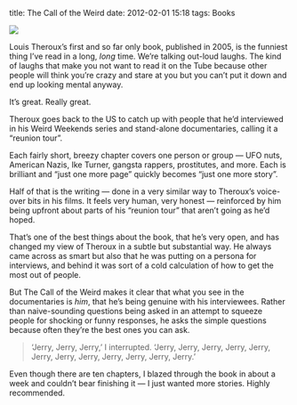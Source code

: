 title: The Call of the Weird
date: 2012-02-01 15:18
tags: Books

<img src="http://media.tumblr.com/tumblr_lypzhkrBOe1qzg8aa.jpg" class="g1-unitRight g2-unitRight pull-right"/>

Louis Theroux’s first and so far only book, published in 2005, is the funniest thing I’ve read in a long, *long* time. We’re talking out-loud laughs. The kind of laughs that make you not want to read it on the Tube because other people will think you’re crazy and stare at you but you can’t put it down and end up looking mental anyway.

It’s great. Really great.

Theroux goes back to the US to catch up with people that he’d interviewed in his Weird Weekends series and stand-alone documentaries, calling it a “reunion tour”.

Each fairly short, breezy chapter covers one person or group — UFO nuts, American Nazis, Ike Turner, gangsta rappers, prostitutes, and more. Each is brilliant and “just one more page” quickly becomes “just one more story”.

Half of that is the writing — done in a very similar way to Theroux’s voice-over bits in his films. It feels very human, very honest — reinforced by him being upfront about parts of his “reunion tour” that aren’t going as he’d hoped.

That’s one of the best things about the book, that he’s very open, and has changed my view of Theroux in a subtle but substantial way. He always came across as smart but also that he was putting on a persona for interviews, and behind it was sort of a cold calculation of how to get the most out of people.

But The Call of the Weird makes it clear that what you see in the documentaries is *him*, that he’s being genuine with his interviewees. Rather than naive-sounding questions being asked in an attempt to squeeze people for shocking or funny responses, he asks the simple questions because often they’re the best ones you can ask.

> ‘Jerry, Jerry, Jerry,’ I interrupted.
> ‘Jerry, Jerry, Jerry, Jerry, Jerry, Jerry, Jerry, Jerry, Jerry, Jerry, Jerry, Jerry.’

Even though there are ten chapters, I blazed through the book in about a week and couldn’t bear finishing it — I just wanted more stories. Highly recommended.

